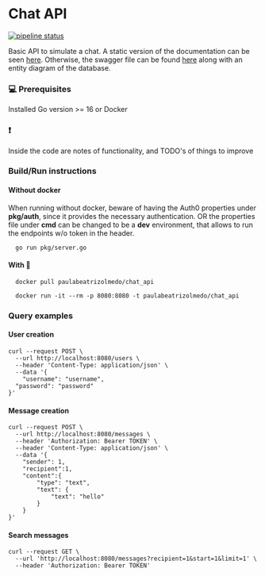 # Chat API

[![pipeline status](https://gitlab.com/paulaolmedo/chat_api/badges/main/pipeline.svg)](https://gitlab.com/paulaolmedo/chat_api/-/commits/main) 

Basic API to simulate a chat. 
A static version of the  documentation can be seen [here](https://paulaolmedo.gitlab.io/chat_api/openapi.html). Otherwise, the swagger file can be found [here](https://github.com/paulaolmedo/chat_api/tree/main/docs) along with an entity diagram of the database.


### 💻 Prerequisites
Installed Go version >= 16 or Docker

### ❗ 
Inside the code are notes of functionality, and TODO's of things to improve

### Build/Run instructions
#### Without docker
When running without docker, beware of having the Auth0 properties under **pkg/auth**, since it provides the necessary authentication. OR the properties file under **cmd** can be changed to be a **dev** environment, that allows to run the endpoints w/o token in the header.
```
  go run pkg/server.go
```

#### With 🐳 
```
  docker pull paulabeatrizolmedo/chat_api 
```

```
  docker run -it --rm -p 8080:8080 -t paulabeatrizolmedo/chat_api 
```

### Query examples
#### User creation
```
curl --request POST \
  --url http://localhost:8080/users \
  --header 'Content-Type: application/json' \
  --data '{
	"username": "username",
  "password": "password"
}'
```

#### Message creation
```
curl --request POST \
  --url http://localhost:8080/messages \
  --header 'Authorization: Bearer TOKEN' \
  --header 'Content-Type: application/json' \
  --data '{
	"sender": 1,
	"recipient":1,
	"content":{
		"type": "text",
		"text": {
			"text": "hello"
		}
	}
}'
```

#### Search messages
```
curl --request GET \
  --url 'http://localhost:8080/messages?recipient=1&start=1&limit=1' \
  --header 'Authorization: Bearer TOKEN'
```

